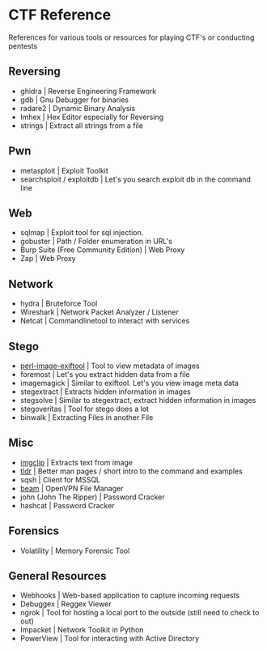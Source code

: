 # CTF Reference
References for various tools or resources for playing CTF's or conducting pentests

## Reversing
- ghidra | Reverse Engineering Framework
- gdb | Gnu Debugger for binaries
- radare2 | Dynamic Binary Analysis
- Imhex | Hex Editor especially for Reversing
- strings | Extract all strings from a file

## Pwn
- metasploit | Exploit Toolkit
- searchsploit / exploitdb | Let's you search exploit db in the command line

## Web
- sqlmap | Exploit tool for sql injection.
- gobuster | Path / Folder enumeration in URL's
- Burp Suite (Free Community Edition) | Web Proxy
- Zap | Web Proxy 

## Network
- hydra | Bruteforce Tool
- Wireshark | Network Packet Analyzer / Listener
- Netcat | Commandlinetool to interact with services

## Stego
- [perl-image-exiftool]() | Tool to view metadata of images
- foremost | Let's you extract hidden data from a file
- imagemagick | Similar to exiftool. Let's you view image meta data
- stegextract | Extracts hidden information in images
- stegsolve | Similar to stegextract, extract hidden information in images
- stegoveritas | Tool for stego does a lot
- binwalk | Extracting Files in another File

## Misc
- [imgclip](https://github.com/hydr0nium/ctf_reference/blob/main/misc/imgclip.md) | Extracts text from image
- [tldr](https://github.com/hydr0nium/ctf_reference/blob/main/misc/tldr.md) | Better man pages / short intro to the command and examples
- sqsh | Client for MSSQL
- [beam](https://github.com/hydr0nium/beam) | OpenVPN File Manager
- john (John The Ripper) | Password Cracker
- hashcat | Password Cracker

## Forensics
- Volatility | Memory Forensic Tool

## General Resources
- Webhooks | Web-based application to capture incoming requests
- Debuggex | Reggex Viewer
- ngrok | Tool for hosting a local port to the outside (still need to check to out)
- Impacket | Network Toolkit in Python
- PowerView | Tool for interacting with Active Directory
